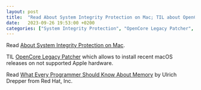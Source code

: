 ```yaml
---
layout: post
title:  "Read About System Integrity Protection on Mac; TIL about OpenCore Legacy Patcher"
date:   2023-09-26 19:53:00 +0200
categories: ["System Integrity Protection", "OpenCore Legacy Patcher", "Memory"]
---
```

Read [About System Integrity Protection on Mac](https://support.apple.com/en-us/102149).

TIL [OpenCore Legacy Patcher](https://dortania.github.io/OpenCore-Legacy-Patcher/) which allows to install recent macOS releases on not supported Apple hardware.

Read [What Every Programmer Should Know About Memory](/assets/docs/What%20Every%20Programmer%20Should%20Know%20About%20Memory.pdf) by Ulrich Drepper from Red Hat, Inc.
